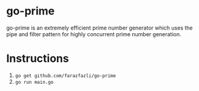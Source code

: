 # go-prime
go-prime is an extremely efficient prime number generator which uses the pipe and filter pattern for highly concurrent prime number generation.
# Instructions
1. ```go get github.com/farazfazli/go-prime```
2. ```go run main.go```
